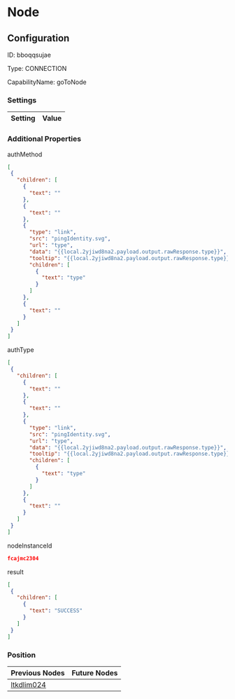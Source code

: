# Node
## Configuration
ID:  bboqqsujae

Type: CONNECTION 

CapabilityName: goToNode

### Settings
| Setting | Value  |
| :------------------------ | ---------------------------------------- |
 




### Additional Properties
authMethod
 ```json 
[
  {
    "children": [
      {
        "text": ""
      },
      {
        "text": ""
      },
      {
        "type": "link",
        "src": "pingIdentity.svg",
        "url": "type",
        "data": "{{local.2yjiwd8na2.payload.output.rawResponse.type}}",
        "tooltip": "{{local.2yjiwd8na2.payload.output.rawResponse.type}}",
        "children": [
          {
            "text": "type"
          }
        ]
      },
      {
        "text": ""
      }
    ]
  }
]
```


authType
 ```json 
[
  {
    "children": [
      {
        "text": ""
      },
      {
        "text": ""
      },
      {
        "type": "link",
        "src": "pingIdentity.svg",
        "url": "type",
        "data": "{{local.2yjiwd8na2.payload.output.rawResponse.type}}",
        "tooltip": "{{local.2yjiwd8na2.payload.output.rawResponse.type}}",
        "children": [
          {
            "text": "type"
          }
        ]
      },
      {
        "text": ""
      }
    ]
  }
]
```


nodeInstanceId
 ```json 
fcajmc2304
```


result
 ```json 
[
  {
    "children": [
      {
        "text": "SUCCESS"
      }
    ]
  }
]
```




### Position
| Previous Nodes | Future Nodes |
| :------------- | ------------ |
| [ltkdlim024](./ltkdlim024.md) |  |